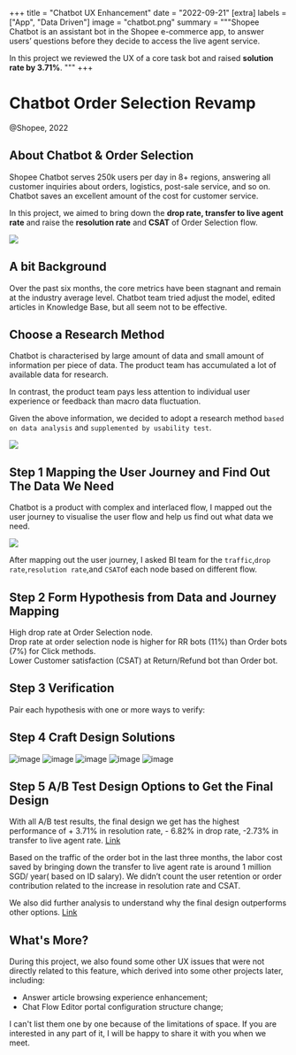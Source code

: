 +++
title = "Chatbot UX Enhancement"
date = "2022-09-21"
[extra]
labels = ["App", "Data Driven"]
image = "chatbot.png"
summary = """Shopee Chatbot is an assistant bot in the Shopee e-commerce app, to answer users’ questions before they decide to access the live agent service.

In this project we reviewed the UX of a core task bot and raised **solution rate by 3.71%**.
"""
+++

# Chatbot Order Selection Revamp

<p class="time">@Shopee, 2022</p>

<span class="intro">
<span class="bg">

## About Chatbot & Order Selection

Shopee Chatbot serves 250k users per day in 8+ regions, answering all customer inquiries about orders, logistics, post-sale service, and so on. Chatbot saves an excellent amount of the cost for customer service.

In this project, we aimed to bring down the **drop rate, transfer to live agent rate** and raise the **resolution rate** and **CSAT** of Order Selection flow.

</span>
<span class="gif">
<img src="https://user-images.githubusercontent.com/52693877/239734548-dffdf14a-ac4d-4c71-81fd-e8af744cb58f.png">
</span>
</span>

## A bit Background

Over the past six months, the core metrics have been stagnant and remain at the industry average level. Chatbot team tried adjust the model, edited articles in Knowledge Base, but all seem not to be effective. 

## Choose a Research Method

Chatbot is characterised by large amount of data and small amount of information per piece of data. The product team has accumulated a lot of available data for research.

In contrast, the product team pays less attention to individual user experience or feedback than macro data fluctuation.

Given the above information, we decided to adopt a research method `based on data analysis` and `supplemented by usability test`.

<img src="https://user-images.githubusercontent.com/52693877/239734944-4c5707db-aa75-4c54-ad46-092d424a604e.svg" >


## Step 1 Mapping the User Journey and Find Out The Data We Need

Chatbot is a product with complex and interlaced flow, I mapped out the user journey to visualise the user flow and help us find out what data we need.

<img src="https://user-images.githubusercontent.com/52693877/239735221-206fa1dd-e344-4210-ac4d-669f37e82930.png" >


After mapping out the user journey, I asked BI team for the `traffic`,`drop rate`,`resolution rate`,and `CSAT`of each node based on different flow.

## Step 2 Form Hypothesis from Data and Journey Mapping

<div class="data">
  <div>High drop rate at Order Selection node.</div>
  <div>Drop rate at order selection node is higher for RR bots (11%) than Order bots (7%) for Click methods.</div>
  <div>Lower Customer satisfaction (CSAT) at Return/Refund bot than Order bot.</div>  
</div>


## Step 3 Verification

Pair each hypothesis with one or more ways to verify:


## Step 4 Craft Design Solutions

![image]()
![image]()
![image]()
![image]()
![image]()

## Step 5 A/B Test Design Options to Get the Final Design

With all A/B test results, the final design we get has the highest performance of + 3.71% in resolution rate, - 6.82% in drop rate, -2.73% in transfer to live agent rate. [Link](https://docs.google.com/spreadsheets/d/1d4jLm2_o1jYWMGqTmbin11taxrZAmwDhVp9AEtZ5iZA/edit?usp=sharing)

Based on the traffic of the order bot in the last three months, the labor cost saved by bringing down the transfer to live agent rate is around 1 million SGD/ year( based on ID salary). We didn’t count the user retention or order contribution related to the increase in resolution rate and CSAT.

We also did further analysis to understand why the final design outperforms other options. [Link](https://docs.google.com/spreadsheets/d/1tf_NF1O4DfNZGtwqaw7cVimGoKrvABNALraCJcx3naM/edit?usp=sharing)

## What's More?

During this project, we also found some other UX issues that were not directly related to this feature, which derived into some other projects later, including:

* Answer article browsing experience enhancement;
* Chat Flow Editor portal configuration structure change;

I can't list them one by one because of the limitations of space. If you are interested in any part of it, I will be happy to share it with you when we meet.
